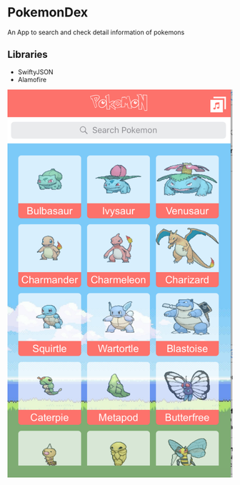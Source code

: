 # PokemonDex
An App to search and check detail information of pokemons
## Libraries
  - SwiftyJSON
  - Alamofire
<p align="center"><img src="https://github.com/sunhuanji/PokemonDex/blob/master/sample.png"/></p>

